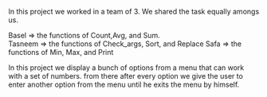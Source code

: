 
In this project we worked in a team of 3.
We shared the task equally amongs us.

Basel => the functions of Count,Avg, and Sum.  
Tasneem => the functions of Check_args, Sort, and Replace 
Safa => the functions of Min, Max, and Print 

In this project we display a bunch of options from a menu that can work with a set of numbers.
from there after every option we give the user to enter another option from the menu until he exits the menu by himself.
